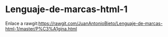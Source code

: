 # Lenguaje-de-marcas-html-1

Enlace a rawgit:https://rawgit.com/JuanAntonioBieto/Lenguaje-de-marcas-html-1/master/P%C3%A1gina.html
